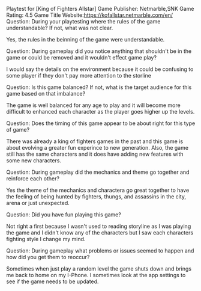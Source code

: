 Playtest for [King of Fighters Allstar]
Game Publisher: Netmarble,SNK
Game Rating: 4.5
Game Title Website:https://kofallstar.netmarble.com/en/
Question: During your playtesting where the rules of the game understandable? If not, what was not clear.

Yes, the rules in the beinning of the game were understandable. 

Question: During gameplay did you notice anything that shouldn't be in the game or could be removed and it wouldn't effect game play?

I would say the details on the environment because it could be confusing to some player if they don't pay more attention to the storline

Question: Is this game balanced? If not, what is the target audience for this game based on that imbalance?

The game is well balanced for any age to play and it will become more difficult to enhanced each character as the player goes higher up the levels.    

Question: Does the timing of this game appear to be about right for this type of game?

There was already a king of fighters games in the past and this game is about evolving a greater fun experince to new generation. Also, the game still has the same characters and it does have adding new features with some new characters.

Question: During gameplay did the mechanics and theme go together and reinforce each other?

Yes the theme of the mechanics and charactera go great together to have the feeling of being hunted by fighters, thungs, and assassins in the city, arena or just unexpected.  

Question: Did you have fun playing this game?

Not right a first because I wasn't used to reading storyline as I was playing the game and I didn't know any of the characters but I saw each characters fighting style I change my mind. 

Question: During gameplay what problems or issues seemed to happen and how did you get them to reoccur?

Sometimes when just play a random level the game shuts down and brings me back to home on my I-Phone. I sometimes look at the app settings to see if the game needs to be updated.
